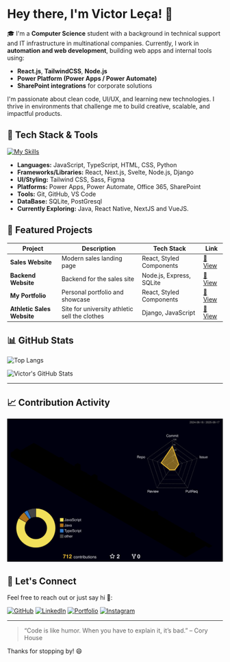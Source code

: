 # Hey there, I'm Victor Leça! 👋



🎓 I'm a **Computer Science** student with a background in technical support and IT infrastructure in multinational companies. Currently, I work in **automation and web development**, building web apps and internal tools using:

- **React.js**, **TailwindCSS**, **Node.js**
- **Power Platform (Power Apps / Power Automate)**
- **SharePoint integrations** for corporate solutions

I'm passionate about clean code, UI/UX, and learning new technologies. I thrive in environments that challenge me to build creative, scalable, and impactful products.



## 🚀 Tech Stack & Tools

[![My Skills](https://skillicons.dev/icons?i=react,nextjs,vuejs,js,ts,html,css,nodejs,tailwind,sass,sqlite,java,django,figma,git,github,vscode)](https://skillicons.dev)

- **Languages:** JavaScript, TypeScript, HTML, CSS, Python
- **Frameworks/Libraries:** React, Next.js, Svelte, Node.js, Django
- **UI/Styling:** Tailwind CSS, Sass, Figma
- **Platforms:** Power Apps, Power Automate, Office 365, SharePoint
- **Tools:** Git, GitHub, VS Code
- **DataBase:** SQLite, PostGresql
- **Currently Exploring:** Java, React Native, NextJS and VueJS.




## 📌 Featured Projects

| Project | Description | Tech Stack | Link |
|--------|-------------|------------|------|
| **Sales Website** | Modern sales landing page | React, Styled Components | [🔗 View](https://github.com/vLecaBR/sales-website-model) |
| **Backend Website** | Backend for the sales site | Node.js, Express, SQLite | [🔗 View](https://github.com/vLecaBR/sales-website-model-backend) |
| **My Portfolio** | Personal portfolio and showcase | React, Styled Components | [🔗 View](https://github.com/vLecaBR/my-portfolio) |
| **Athletic Sales Website** | Site for university athletic sell the clothes | Django, JavaScript | [🔗 View](https://github.com/Lu4head/Site_Tec_Barao) |



## 📊 GitHub Stats

![Top Langs](https://github-readme-stats.vercel.app/api/top-langs/?username=vlecabr&layout=compact&theme=tokyonight)

![Victor's GitHub Stats](https://github-readme-stats.vercel.app/api?username=vlecabr&show_icons=true&theme=tokyonight)


---

## 📈 Contribution Activity

![Contribuição 3D](./profile-3d-contrib/profile-night-rainbow.svg)



## 💬 Let's Connect

Feel free to reach out or just say hi 👋:

[![GitHub](https://img.shields.io/badge/GitHub-181717?style=for-the-badge&logo=github&logoColor=white)](https://github.com/vlecabr)  [![LinkedIn](https://img.shields.io/badge/LinkedIn-0077B5?style=for-the-badge&logo=linkedin&logoColor=white)](https://www.linkedin.com/in/victor-leca-vlkbr/)  [![Portfolio](https://img.shields.io/badge/Portfolio-000?style=for-the-badge&logo=vercel&logoColor=white)](https://my-portfolio-eta-ashy-53.vercel.app/)  [![Instagram](https://img.shields.io/badge/Instagram-E4405F?style=for-the-badge&logo=instagram&logoColor=white)](https://www.instagram.com/vlecabr/)

---

> “Code is like humor. When you have to explain it, it’s bad.” – Cory House

Thanks for stopping by! 😄
